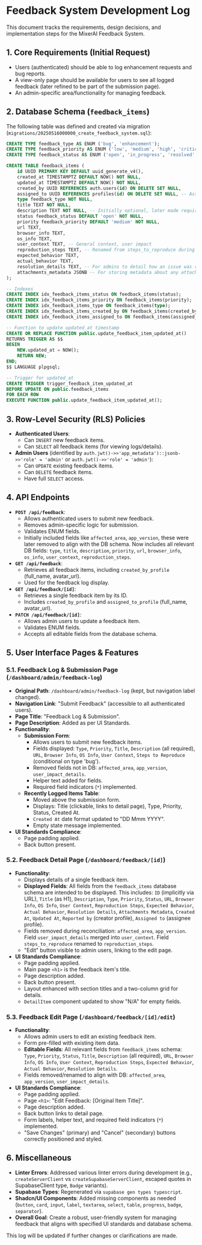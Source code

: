 # Feedback System Development Log

This document tracks the requirements, design decisions, and implementation steps for the MixerAI Feedback System.

## 1. Core Requirements (Initial Request)

*   Users (authenticated) should be able to log enhancement requests and bug reports.
*   A view-only page should be available for users to see all logged feedback (later refined to be part of the submission page).
*   An admin-specific area/functionality for managing feedback.

## 2. Database Schema (`feedback_items`)

The following table was defined and created via migration (`migrations/20250516000000_create_feedback_system.sql`):

```sql
CREATE TYPE feedback_type AS ENUM ('bug', 'enhancement');
CREATE TYPE feedback_priority AS ENUM ('low', 'medium', 'high', 'critical');
CREATE TYPE feedback_status AS ENUM ('open', 'in_progress', 'resolved', 'closed', 'wont_fix');

CREATE TABLE feedback_items (
    id UUID PRIMARY KEY DEFAULT uuid_generate_v4(),
    created_at TIMESTAMPTZ DEFAULT NOW() NOT NULL,
    updated_at TIMESTAMPTZ DEFAULT NOW() NOT NULL,
    created_by UUID REFERENCES auth.users(id) ON DELETE SET NULL,
    assigned_to UUID REFERENCES profiles(id) ON DELETE SET NULL, -- Assuming 'profiles' table exists for users
    type feedback_type NOT NULL,
    title TEXT NOT NULL,
    description TEXT NOT NULL, -- Initially optional, later made required for submission
    status feedback_status DEFAULT 'open' NOT NULL,
    priority feedback_priority DEFAULT 'medium' NOT NULL,
    url TEXT,
    browser_info TEXT,
    os_info TEXT,
    user_context TEXT, -- General context, user impact
    reproduction_steps TEXT, -- Renamed from steps_to_reproduce during implementation
    expected_behavior TEXT,
    actual_behavior TEXT,
    resolution_details TEXT, -- For admins to detail how an issue was resolved
    attachments_metadata JSONB -- For storing metadata about any attachments
);

-- Indexes
CREATE INDEX idx_feedback_items_status ON feedback_items(status);
CREATE INDEX idx_feedback_items_priority ON feedback_items(priority);
CREATE INDEX idx_feedback_items_type ON feedback_items(type);
CREATE INDEX idx_feedback_items_created_by ON feedback_items(created_by);
CREATE INDEX idx_feedback_items_assigned_to ON feedback_items(assigned_to);

-- Function to update updated_at timestamp
CREATE OR REPLACE FUNCTION public.update_feedback_item_updated_at()
RETURNS TRIGGER AS $$
BEGIN
    NEW.updated_at = NOW();
    RETURN NEW;
END;
$$ LANGUAGE plpgsql;

-- Trigger for updated_at
CREATE TRIGGER trigger_feedback_item_updated_at
BEFORE UPDATE ON public.feedback_items
FOR EACH ROW
EXECUTE FUNCTION public.update_feedback_item_updated_at();
```

## 3. Row-Level Security (RLS) Policies

*   **Authenticated Users**:
    *   Can `INSERT` new feedback items.
    *   Can `SELECT` all feedback items (for viewing logs/details).
*   **Admin Users** (identified by `auth.jwt()->>'app_metadata')::jsonb->>'role' = 'admin'` or `auth.jwt()->>'role' = 'admin'`):
    *   Can `UPDATE` existing feedback items.
    *   Can `DELETE` feedback items.
    *   Have full `SELECT` access.

## 4. API Endpoints

*   **`POST /api/feedback`**:
    *   Allows authenticated users to submit new feedback.
    *   Removes admin-specific logic for submission.
    *   Validates ENUM fields.
    *   Initially included fields like `affected_area`, `app_version`, these were later removed to align with the DB schema. Now includes all relevant DB fields: `type`, `title`, `description`, `priority`, `url`, `browser_info`, `os_info`, `user_context`, `reproduction_steps`.
*   **`GET /api/feedback`**:
    *   Retrieves all feedback items, including `created_by_profile` (full_name, avatar_url).
    *   Used for the feedback log display.
*   **`GET /api/feedback/[id]`**:
    *   Retrieves a single feedback item by its ID.
    *   Includes `created_by_profile` and `assigned_to_profile` (full_name, avatar_url).
*   **`PATCH /api/feedback/[id]`**:
    *   Allows admin users to update a feedback item.
    *   Validates ENUM fields.
    *   Accepts all editable fields from the database schema.

## 5. User Interface Pages & Features

### 5.1. Feedback Log & Submission Page (`/dashboard/admin/feedback-log`)

*   **Original Path**: `/dashboard/admin/feedback-log` (kept, but navigation label changed).
*   **Navigation Link**: "Submit Feedback" (accessible to all authenticated users).
*   **Page Title**: "Feedback Log & Submission".
*   **Page Description**: Added as per UI Standards.
*   **Functionality**:
    *   **Submission Form**:
        *   Allows users to submit new feedback items.
        *   Fields displayed: `Type`, `Priority`, `Title`, `Description` (all required), `URL`, `Browser Info`, `OS Info`, `User Context`, `Steps to Reproduce` (conditional on type 'bug').
        *   Removed fields not in DB: `affected_area`, `app_version`, `user_impact_details`.
        *   Helper text added for fields.
        *   Required field indicators (`*`) implemented.
    *   **Recently Logged Items Table**:
        *   Moved above the submission form.
        *   Displays: Title (clickable, links to detail page), Type, Priority, Status, Created At.
        *   `Created At` date format updated to "DD Mmm YYYY".
        *   Empty state message implemented.
*   **UI Standards Compliance**:
    *   Page padding applied.
    *   Back button present.

### 5.2. Feedback Detail Page (`/dashboard/feedback/[id]`)

*   **Functionality**:
    *   Displays details of a single feedback item.
    *   **Displayed Fields**: All fields from the `feedback_items` database schema are intended to be displayed. This includes: `ID` (implicitly via URL), `Title` (as H1), `Description`, `Type`, `Priority`, `Status`, `URL`, `Browser Info`, `OS Info`, `User Context`, `Reproduction Steps`, `Expected Behavior`, `Actual Behavior`, `Resolution Details`, `Attachments Metadata`, `Created At`, `Updated At`, `Reported by` (creator profile), `Assigned to` (assignee profile).
    *   Fields removed during reconciliation: `affected_area`, `app_version`. Field `user_impact_details` merged into `user_context`. Field `steps_to_reproduce` renamed to `reproduction_steps`.
    *   "Edit" button visible to admin users, linking to the edit page.
*   **UI Standards Compliance**:
    *   Page padding applied.
    *   Main page `<h1>` is the feedback item's title.
    *   Page description added.
    *   Back button present.
    *   Layout enhanced with section titles and a two-column grid for details.
    *   `DetailItem` component updated to show "N/A" for empty fields.

### 5.3. Feedback Edit Page (`/dashboard/feedback/[id]/edit`)

*   **Functionality**:
    *   Allows admin users to edit an existing feedback item.
    *   Form pre-filled with existing item data.
    *   **Editable Fields**: All relevant fields from `feedback_items` schema: `Type`, `Priority`, `Status`, `Title`, `Description` (all required), `URL`, `Browser Info`, `OS Info`, `User Context`, `Reproduction Steps`, `Expected Behavior`, `Actual Behavior`, `Resolution Details`.
    *   Fields removed/renamed to align with DB: `affected_area`, `app_version`, `user_impact_details`.
*   **UI Standards Compliance**:
    *   Page padding applied.
    *   Page `<h1>`: "Edit Feedback: [Original Item Title]".
    *   Page description added.
    *   Back button links to detail page.
    *   Form labels, helper text, and required field indicators (`*`) implemented.
    *   "Save Changes" (primary) and "Cancel" (secondary) buttons correctly positioned and styled.

## 6. Miscellaneous

*   **Linter Errors**: Addressed various linter errors during development (e.g., `createServerClient` vs `createSupabaseServerClient`, escaped quotes in SupabaseClient type, `Badge` variants).
*   **Supabase Types**: Regenerated via `supabase gen types typescript`.
*   **Shadcn/UI Components**: Added missing components as needed (`button`, `card`, `input`, `label`, `textarea`, `select`, `table`, `progress`, `badge`, `separator`).
*   **Overall Goal**: Create a robust, user-friendly system for managing feedback that aligns with specified UI standards and database schema.

This log will be updated if further changes or clarifications are made. 
